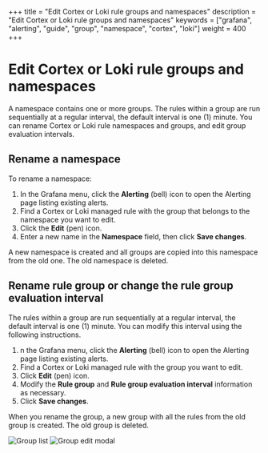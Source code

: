 +++
title = "Edit Cortex or Loki rule groups and namespaces"
description = "Edit Cortex or Loki rule groups and namespaces"
keywords = ["grafana", "alerting", "guide", "group", "namespace", "cortex", "loki"]
weight = 400
+++

# Edit Cortex or Loki rule groups and namespaces

A namespace contains one or more groups. The rules within a group are run sequentially at a regular interval, the default interval is one (1) minute. You can rename Cortex or Loki rule namespaces and groups, and edit group evaluation intervals.

## Rename a namespace

To rename a namespace:

1. In the Grafana menu, click the **Alerting** (bell) icon to open the Alerting page listing existing alerts.
1. Find a Cortex or Loki managed rule with the group that belongs to the namespace you want to edit.
1. Click the **Edit** (pen) icon.
1. Enter a new name in the **Namespace** field, then click **Save changes**.

A new namespace is created and all groups are copied into this namespace from the old one. The old namespace is deleted.

## Rename rule group or change the rule group evaluation interval

The rules within a group are run sequentially at a regular interval, the default interval is one (1) minute. You can modify this interval using the following instructions.

1. n the Grafana menu, click the **Alerting** (bell) icon to open the Alerting page listing existing alerts.
1. Find a Cortex or Loki managed rule with the group you want to edit.
1. Click **Edit** (pen) icon.
1. Modify the **Rule group** and **Rule group evaluation interval** information as necessary.
1. Click **Save changes**.

When you rename the group, a new group with all the rules from the old group is created. The old group is deleted.

![Group list](/static/img/docs/alerting/unified/rule-list-edit-cortex-loki-icon-8-2.png 'Rule group list screenshot')
![Group edit modal](/static/img/docs/alerting/unified/rule-list-cortex-loki-edit-ns-group-8-2.png 'Rule group edit modal screenshot')
